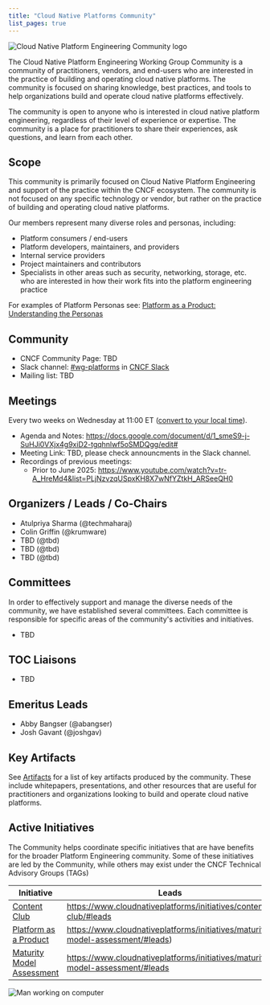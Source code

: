 ```yaml
---
title: "Cloud Native Platforms Community"
list_pages: true
---
```


<div class="row mt-5 mb-3">
    <div class="col-lg-6">
        <img src="/images/cnpe-community-banner-large.png" alt="Cloud Native Platform Engineering Community logo" style="max-width: 600px;">
    </div>
</div>

The Cloud Native Platform Engineering Working Group Community is a community of practitioners, vendors, and end-users who are interested in the practice of building and operating cloud native platforms. The community is focused on sharing knowledge, best practices, and tools to help organizations build and operate cloud native platforms effectively.

The community is open to anyone who is interested in cloud native platform engineering, regardless of their level of experience or expertise. The community is a place for practitioners to share their experiences, ask questions, and learn from each other.

<!-- For more information, see [About](./about/) -->

## Scope

This community is primarily focused on Cloud Native Platform Engineering and support of the practice within the CNCF ecosystem. The community is not focused on any specific technology or vendor, but rather on the practice of building and operating cloud native platforms.

Our members represent many diverse roles and personas, including:

- Platform consumers / end-users
- Platform developers, maintainers, and providers
- Internal service providers
- Project maintainers and contributors
- Specialists in other areas such as security, networking, storage, etc. who are interested in how their work fits into the platform engineering practice

For examples of Platform Personas see: [Platform as a Product: Understanding the Personas](https://www.cloudnativeplatforms/blog/paap-personas/)

## Community

- CNCF Community Page: TBD
- Slack channel: [#wg-platforms](https://cloud-native.slack.com/archives/C020RHD43BP) in [CNCF Slack](https://slack.cncf.io/)
- Mailing list: TBD

## Meetings

Every two weeks on Wednesday at 11:00 ET ([convert to your local
time](https://dateful.com/convert/eastern-time-et?t=11)).

<!-- remove until community resources are restored
Meetings are listed on the [main CNCF calendar](https://www.cncf.io/calendar/)
as well as the [CNCF Community Calendar](https://community.cncf.io/tag-app-delivery/). 
-->

- Agenda and Notes: <https://docs.google.com/document/d/1_smeS9-j-SuHJi0VXjx4g9xiD2-tgqhnlwf5oSMDQgg/edit#>
- Meeting Link: TBD, please check announcments in the Slack channel.
- Recordings of previous meetings:
  - Prior to June 2025: <https://www.youtube.com/watch?v=tr-A_HreMd4&list=PLjNzvzqUSpxKH8X7wNfYZtkH_ARSeeQH0>

## Organizers / Leads / Co-Chairs

- Atulpriya Sharma (@techmaharaj)
- Colin Griffin (@krumware)
- TBD (@tbd)
- TBD (@tbd)
- TBD (@tbd)

## Committees

In order to effectively support and manage the diverse needs of the community, we have established several committees. Each committee is responsible for specific areas of the community's activities and initiatives.

- TBD

## TOC Liaisons

- TBD

## Emeritus Leads

- Abby Bangser (@abangser)
- Josh Gavant (@joshgav)

## Key Artifacts

See [Artifacts](https://www.cloudnativeplatforms.com/artifacts/) for a list of key artifacts produced by the community. These include whitepapers, presentations, and other resources that are useful for practitioners and organizations looking to build and operate cloud native platforms.

## Active Initiatives

The Community helps coordinate specific initiatives that are have benefits for the broader Platform Engineering community. Some of these initiatives are led by the Community, while others may exist under the CNCF Technical Advisory Groups (TAGs)

| Initiative                                                                 | Leads                                                                 | More Information                                                         |
|--------------------------------------------------------------------------------|------------------------------------------------------------------------|----------------------------------------------------------------------|
| [Content Club](https://www.cloudnativeplatforms/initiatives/content-club/)   | <https://www.cloudnativeplatforms/initiatives/content-club/#leads>       | <https://www.cloudnativeplatforms/initiatives/content-club/> |
| [Platform as a Product](https://www.cloudnativeplatforms/initiatives/platform-as-a-product/)   | <https://www.cloudnativeplatforms/initiatives/maturity-model-assessment/#leads>)       | <https://www.cloudnativeplatforms/initiatives/platform-as-a-product/> |
| [Maturity Model Assessment](https://www.cloudnativeplatforms/initiatives/maturity-model-assessment/)   | <https://www.cloudnativeplatforms/initiatives/maturity-model-assessment/#leads>       | <https://www.cloudnativeplatforms/initiatives/maturity-model-assessment/> |


<p class="mt-5"><img src="/images/man-using-laptop.jpg" alt="Man working on computer"></p>
